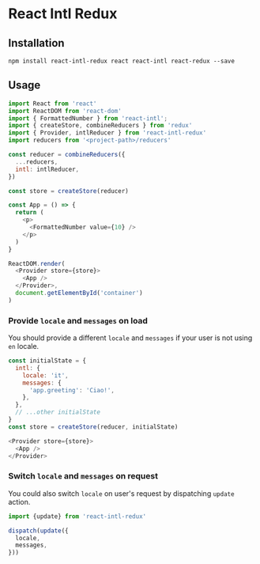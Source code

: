 React Intl Redux
=========================

## Installation

```
npm install react-intl-redux react react-intl react-redux --save
```

## Usage

```js
import React from 'react'
import ReactDOM from 'react-dom'
import { FormattedNumber } from 'react-intl';
import { createStore, combineReducers } from 'redux'
import { Provider, intlReducer } from 'react-intl-redux'
import reducers from '<project-path>/reducers'

const reducer = combineReducers({
  ...reducers,
  intl: intlReducer,
})

const store = createStore(reducer)

const App = () => {
  return (
    <p>
      <FormattedNumber value={10} />
    </p>
  )
}

ReactDOM.render(
  <Provider store={store}>
    <App />
  </Provider>,
  document.getElementById('container')
)
```

### Provide `locale` and `messages` on load

You should provide a different `locale` and `messages` if your user is not using `en` locale.

```js
const initialState = {
  intl: {
    locale: 'it',
    messages: {
      'app.greeting': 'Ciao!',
    },
  },
  // ...other initialState
}
const store = createStore(reducer, initialState)

<Provider store={store}>
  <App />
</Provider>
```

### Switch `locale` and `messages` on request

You could also switch `locale` on user's request by dispatching `update` action.

```js
import {update} from 'react-intl-redux'

dispatch(update({
  locale,
  messages,
}))
```
